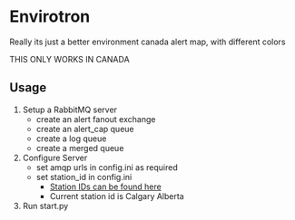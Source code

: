 # Envirotron
Really its just a better environment canada alert map, with different colors

THIS ONLY WORKS IN CANADA

## Usage

1. Setup a RabbitMQ server
    - create an alert fanout exchange
    - create an alert_cap queue
    - create a log queue
    - create a merged queue
2. Configure Server
    - set amqp urls in config.ini as required
    - set station_id in config.ini
        - [Station IDs can be found here](https://dd.weather.gc.ca/citypage_weather/docs/site_list_towns_en.csv)
        - Current station id is Calgary Alberta
3. Run start.py